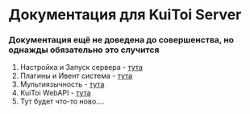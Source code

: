 # Документация для KuiToi Server

### Документация ещё не доведена до совершенства, но однажды обязательно это случится

1. Настройка и Запуск сервера - [тута](./setup)
2. Плагины и Ивент система - [тута](./plugins)
3. Мультиязычность - [тута](./multilanguage)
4. KuiToi WebAPI - [тута](./web)
5. Тут будет что-то ново....
